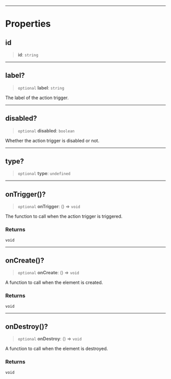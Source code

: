 ***

# Properties

## id

> **id**: `string`

***

## label?

> `optional` **label**: `string`

The label of the action trigger.

***

## disabled?

> `optional` **disabled**: `boolean`

Whether the action trigger is disabled or not.

***

## type?

> `optional` **type**: `undefined`

***

## onTrigger()?

> `optional` **onTrigger**: () => `void`

The function to call when the action trigger is triggered.

### Returns

`void`

***

## onCreate()?

> `optional` **onCreate**: () => `void`

A function to call when the element is created.

### Returns

`void`

***

## onDestroy()?

> `optional` **onDestroy**: () => `void`

A function to call when the element is destroyed.

### Returns

`void`
